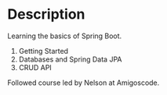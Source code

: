 # Description
Learning the basics of Spring Boot.
1. Getting Started
2. Databases and Spring Data JPA
3. CRUD API

Followed course led by Nelson at Amigoscode.